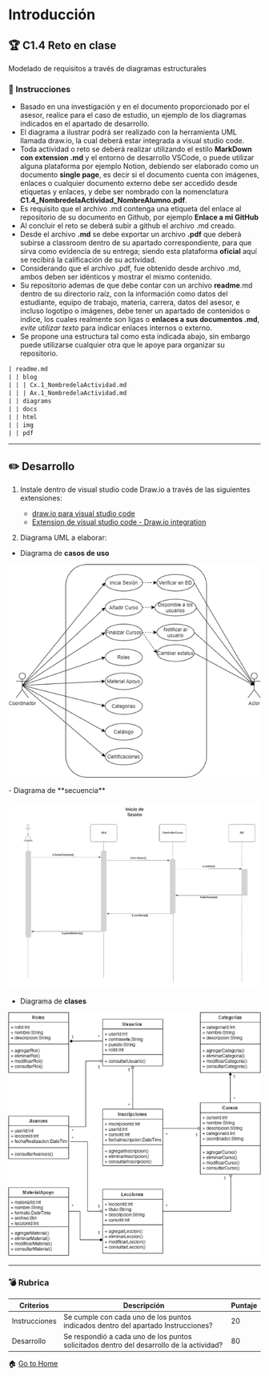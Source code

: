 # Introducción

## :trophy: C1.4 Reto en clase

Modelado de requisitos a través de diagramas estructurales

### :blue_book: Instrucciones

- Basado en una investigación y en el documento proporcionado por el asesor, realice para el caso de estudio, un ejemplo de los diagramas indicados en el apartado de desarrollo.
- El diagrama a ilustrar podrá ser realizado con la herramienta UML llamada draw.<span>io, la cual deberá estar integrada a visual studio code.
- Toda actividad o reto se deberá realizar utilizando el estilo **MarkDown con extension .md** y el entorno de desarrollo VSCode, o puede utilizar alguna plataforma por ejemplo Notion, debiendo ser elaborado como un documento **single page**, es decir si el documento cuenta con imágenes, enlaces o cualquier documento externo debe ser accedido desde etiquetas y enlaces, y debe ser nombrado con la nomenclatura **C1.4_NombredelaActividad_NombreAlumno.pdf**.
- Es requisito que el archivo .md contenga una etiqueta del enlace al repositorio de su documento en Github, por ejemplo **Enlace a mi GitHub**
- Al concluir el reto se deberá subir a github el archivo .md creado.
- Desde el archivo **.md** se debe exportar un archivo **.pdf** que deberá subirse a classroom dentro de su apartado correspondiente, para que sirva como evidencia de su entrega; siendo esta plataforma **oficial** aquí se recibirá la calificación de su actividad.
- Considerando que el archivo .pdf, fue obtenido desde archivo .md, ambos deben ser idénticos y mostrar el mismo contenido.
- Su repositorio ademas de que debe contar con un archivo **readme**.md dentro de su directorio raíz, con la información como datos del estudiante, equipo de trabajo, materia, carrera, datos del asesor, e incluso logotipo o imágenes, debe tener un apartado de contenidos o indice, los cuales realmente son ligas o **enlaces a sus documentos .md**, _evite utilizar texto_ para indicar enlaces internos o externo.
- Se propone una estructura tal como esta indicada abajo, sin embargo puede utilizarse cualquier otra que le apoye para organizar su repositorio.

```
| readme.md
| | blog
| | | Cx.1_NombredelaActividad.md
| | | Ax.1_NombredelaActividad.md
| | diagrams
| | docs
| | html
| | img
| | pdf    
```

___

## :pencil2: Desarrollo

1. Instale dentro de visual studio code Draw.<span>io a través de las siguientes extensiones:
    - [draw.io para visual studio code](https://marketplace.visualstudio.com/items?itemName=hediet.vscode-drawio "draw.io para visual studio code")
    - [Extension de visual studio code - Draw.io integration](https://www.youtube.com/watch?v=Y47ZlxoDWNI "Extension de visual studio code - Draw.io integration")

2. Diagrama UML a elaborar:
- Diagrama de **casos de uso**

<p align="center">
    <img alt="Diagrama de Casos de Uso" src="https://github.com/EduardoVillegas17/AASVILLEGAS/blob/main/IMG/diagrama1.png?raw=true">
</p>
- Diagrama de **secuencia**

<p align="center">
    <img alt="Diagrama de Secuencia" src="https://github.com/EduardoVillegas17/AASVILLEGAS/blob/main/IMG/Diagrama2.png?raw=true">
</p>

- Diagrama de **clases**

<p align="center">
    <img alt="Diagrama de Clases" src="https://github.com/EduardoVillegas17/AASVILLEGAS/blob/main/IMG/diagrama3.png?raw=true">
</p>

___

### :bomb: Rubrica

| Criterios     | Descripción                                                                                  | Puntaje |
| ------------- | -------------------------------------------------------------------------------------------- | ------- |
| Instrucciones | Se cumple con cada uno de los puntos indicados dentro del apartado Instrucciones?            | 20 |
| Desarrollo    | Se respondió a cada uno de los puntos solicitados dentro del desarrollo de la actividad?     | 80      |

:house: [Go to Home](https://github.com/EduardoVillegas17/AASVILLEGAS "Github")